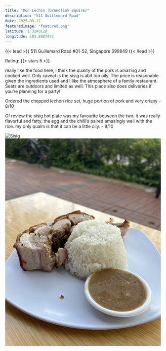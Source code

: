 ```yaml
---
title: "Don Lechon (Grandlink Square)"
description: "511 Guillemard Road"
date: 2025-03-17
featuredImage: "featured.png"
latitude: 1.3140128
longitude: 103.8887472
---
```


{{< lead >}}
511 Guillemard Road #01-52, Singapore 399849
{{< /lead >}}

Rating: {{< stars 5 >}}

really like the food here, I think the quality of the pork is amazing and cooked well. Only caveat is the sisig is abit too oily. The price is reasonable given the ingredients used and I like the atmosphere of a family restaurant. Seats are outdoors and limited as well. This place also does deliveries if you’re planning for a party!

Ordered the chopped lechon rice set, huge portion of pork and very crispy - 8/10

Gf review
the sisig hot plate was my favourite between
the two. it was really flavorful and fatty, the egg and the chilli’s paired amazingly well with the rice. my only qualm is that it can be a little oily. - 8/10

![Sisig](featured.JPEG "Sisig")
![Chopped Lechon Rice Set](1.JPEG "Chopped Lechon Rice Set")